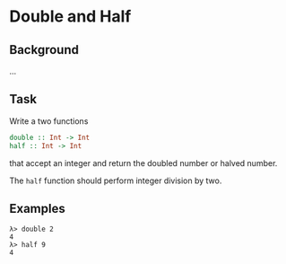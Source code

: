 # Double and Half

## Background

...

## Task

Write a two functions
```haskell
double :: Int -> Int
half :: Int -> Int
```
that accept an integer and return the doubled number or halved number.

The `half` function should perform integer division by two.

## Examples

```
λ> double 2
4
λ> half 9
4
```



